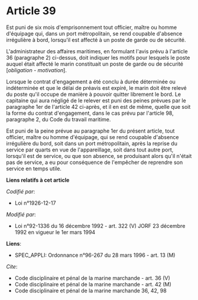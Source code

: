 # Article 39

Est puni de six mois d'emprisonnement tout officier, maître ou homme d'équipage qui, dans un port métropolitain, se rend
coupable d'absence irrégulière à bord, lorsqu'il est affecté à un poste de garde ou de sécurité.

L'administrateur des affaires maritimes, en formulant l'avis prévu à l'article 36 (paragraphe 2) ci-dessus, doit indiquer les
motifs pour lesquels le poste auquel était affecté le marin constituait un poste de garde ou de sécurité [*obligation -
motivation*].

Lorsque le contrat d'engagement a été conclu à durée déterminée ou indéterminée et que le délai de préavis est expiré, le
marin doit être relevé du poste qu'il occupe de manière à pouvoir quitter librement le bord. Le capitaine qui aura négligé de
le relever est puni des peines prévues par le paragraphe 1er de l'article 42 ci-après, et il en est de même, quelle que soit
la forme du contrat d'engagement, dans le cas prévu par l'article 98, paragraphe 2, du Code du travail maritime.

Est puni de la peine prévue au paragraphe 1er du présent article, tout officier, maître ou homme d'équipage, qui se rend
coupable d'absence irrégulière du bord, soit dans un port métropolitain, après la reprise du service par quarts en vue de
l'appareillage, soit dans tout autre port, lorsqu'il est de service, ou que son absence, se produisant alors qu'il n'était
pas de service, a eu pour conséquence de l'empêcher de reprendre son service en temps utile.

**Liens relatifs à cet article**

_Codifié par_:

  - Loi n°1926-12-17

_Modifié par_:

  - Loi n°92-1336 du 16 décembre 1992 - art. 322 (V) JORF 23 décembre 1992 en vigueur le 1er mars 1994

**Liens**:

  - SPEC_APPLI: Ordonnance n°96-267 du 28 mars 1996 - art. 13 (M)

_Cite_:

  - Code disciplinaire et pénal de la marine marchande - art. 36 (V)
  - Code disciplinaire et pénal de la marine marchande - art. 42 (M)
  - Code disciplinaire et pénal de la marine marchande 36, 42, 98
